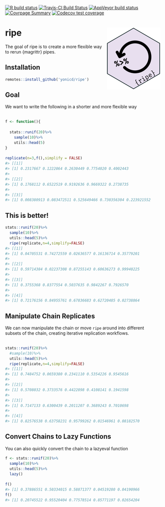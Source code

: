 
<!-- README.md is generated from README.Rmd. Please edit that file -->

<!-- badges: start -->

[![R build
status](https://github.com/yonicd/ripe/workflows/R-CMD-check/badge.svg)](http://tinyurl.com/skk9m8b)
[![Travis-CI Build
Status](https://travis-ci.org/yonicd/ripe.svg?branch=master)](https://travis-ci.org/yonicd/ripe)
[![AppVeyor build
status](https://ci.appveyor.com/api/projects/status/github/yonicd/ripe?branch=master&svg=true)](https://ci.appveyor.com/project/yonicd/ripe)
[![Covrpage
Summary](https://img.shields.io/badge/covrpage-Last_Build_2019_11_20-brightgreen.svg)](http://tinyurl.com/vzcsnsa)
[![Codecov test
coverage](https://codecov.io/gh/yonicd/ripe/branch/master/graph/badge.svg)](https://codecov.io/gh/yonicd/ripe?branch=master)
<!-- badges: end -->

# ripe <img src="https://github.com/yonicd/ripe/raw/master/input/logo.png" align="right"  class="logo"/>

The goal of ripe is to create a more flexible way to rerun {magrittr}
pipes.

## Installation

``` r
remotes::install_github('yonicd/ripe')
```

## Goal

We want to write the following in a shorter and more flexible way

``` r

f <- function(){
  
  stats::runif(20)%>%
    sample(10)%>%
    utils::head(5)
}

replicate(n=3,f(),simplify = FALSE)
#> [[1]]
#> [1] 0.2317667 0.1222064 0.2630449 0.7754020 0.4002443
#> 
#> [[2]]
#> [1] 0.1768112 0.6522519 0.9192636 0.9669322 0.2738735
#> 
#> [[3]]
#> [1] 0.008380913 0.083472511 0.525649466 0.730356304 0.223921552
```

## This is better\!

``` r
stats::runif(20)%>%
  sample(10)%>%
  utils::head(5)%>%
  ripe(replicate,n=4,simplify=FALSE)
#> [[1]]
#> [1] 0.04705531 0.74272559 0.02636577 0.16136714 0.35779201
#> 
#> [[2]]
#> [1] 0.59714384 0.02237308 0.87255143 0.60636273 0.99940225
#> 
#> [[3]]
#> [1] 0.3755368 0.8377554 0.5037635 0.9842267 0.7926570
#> 
#> [[4]]
#> [1] 0.72176156 0.84955761 0.67836683 0.62720485 0.02738864
```

## Manipulate Chain Replicates

We can now manipulate the chain or move `ripe` around into different
subsets of the chain, creating iterative replication workflows.

``` r

stats::runif(20)%>%
  #sample(10)%>%
  utils::head(5)%>%
  ripe(replicate,n=4,simplify=FALSE)
#> [[1]]
#> [1] 0.7484752 0.0659380 0.2341110 0.5354226 0.9545616
#> 
#> [[2]]
#> [1] 0.5708032 0.3733576 0.4422898 0.4108141 0.1941598
#> 
#> [[3]]
#> [1] 0.7147133 0.6300439 0.2011207 0.3689243 0.7010698
#> 
#> [[4]]
#> [1] 0.82576538 0.63758231 0.95799262 0.01546961 0.08182570
```

## Convert Chains to Lazy Functions

You can also quickly convert the chain to a lazyeval function

``` r
f <- stats::runif(20)%>%
  sample(10)%>%
  utils::head(5)%>%
  lazy()

f()
#> [1] 0.37886551 0.50334015 0.58871377 0.04519280 0.04190966
f()
#> [1] 0.20745522 0.95520404 0.77578514 0.85771197 0.02654204
```
